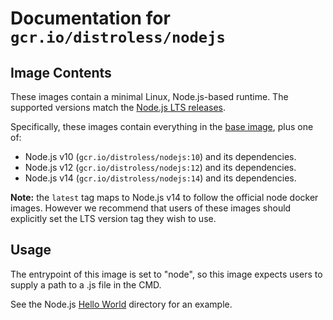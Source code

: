 # Documentation for `gcr.io/distroless/nodejs`

## Image Contents

These images contain a minimal Linux, Node.js-based runtime. The supported versions match the [Node.js LTS releases](https://nodejs.org/en/about/releases/).

Specifically, these images contain everything in the [base image](../../base/README.md), plus one of:

- Node.js v10 (`gcr.io/distroless/nodejs:10`) and its dependencies.
- Node.js v12 (`gcr.io/distroless/nodejs:12`) and its dependencies.
- Node.js v14 (`gcr.io/distroless/nodejs:14`) and its dependencies.

**Note:** the `latest` tag maps to Node.js v14 to follow the official node docker images. However we recommend that users of these images should explicitly set the LTS version tag they wish to use.

## Usage

The entrypoint of this image is set to "node", so this image expects users to supply a path to a .js file in the CMD.

See the Node.js [Hello World](../examples/nodejs/) directory for an example.

